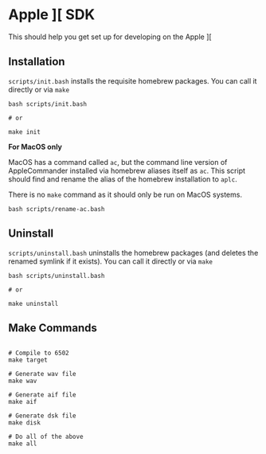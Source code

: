 # Apple ][ SDK

This should help you get set up for developing on the Apple ][

## Installation

`scripts/init.bash` installs the requisite homebrew packages. You can call it directly or via `make`

```
bash scripts/init.bash

# or

make init
```

**For MacOS only**

MacOS has a command called `ac`, but the command line version of AppleCommander installed via homebrew aliases itself as `ac`. This script should find and rename the alias of the homebrew installation to `aplc`.

There is no `make` command as it should only be run on MacOS systems.

```
bash scripts/rename-ac.bash
```

## Uninstall

`scripts/uninstall.bash` uninstalls the homebrew packages (and deletes the renamed symlink if it exists). You can call it directly or via `make`

```
bash scripts/uninstall.bash

# or

make uninstall
```

## Make Commands

```

# Compile to 6502
make target

# Generate wav file
make wav

# Generate aif file
make aif

# Generate dsk file
make disk

# Do all of the above
make all
```